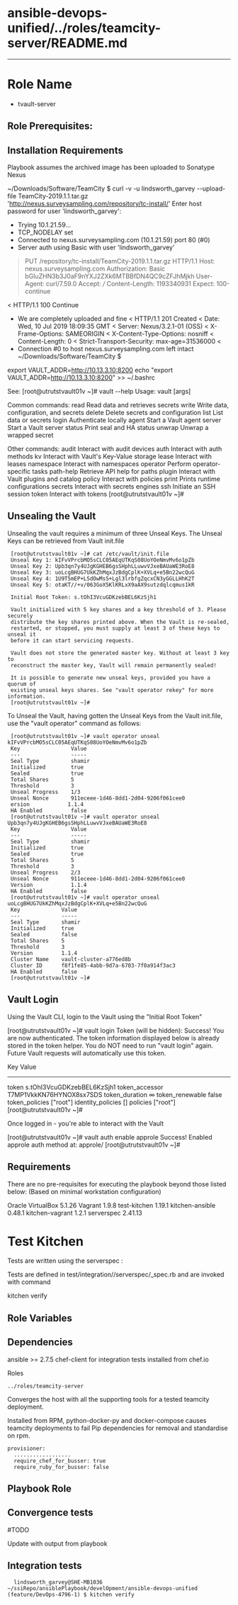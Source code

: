 # ansible-devops-unified/../roles/teamcity-server/README.md

---
Role Name
=========
  - tvault-server

Role Prerequisites:
---------------------


Installation Requirements
----------------------------
Playbook assumes the archived image has been uploaded to Sonatype Nexus

~/Downloads/Software/TeamCity $ curl -v -u lindsworth_garvey --upload-file TeamCity-2019.1.1.tar.gz 'http://nexus.surveysampling.com/repository/tc-install/'
Enter host password for user 'lindsworth_garvey':
*   Trying 10.1.21.59...
* TCP_NODELAY set
* Connected to nexus.surveysampling.com (10.1.21.59) port 80 (#0)
* Server auth using Basic with user 'lindsworth_garvey'
> PUT /repository/tc-install/TeamCity-2019.1.1.tar.gz HTTP/1.1
> Host: nexus.surveysampling.com
> Authorization: Basic bGluZHN3b3J0aF9nYXJ2ZXk6MTBBfDN4QC9cZFJhMjkh
> User-Agent: curl/7.59.0
> Accept: */*
> Content-Length: 1193340931
> Expect: 100-continue
>
< HTTP/1.1 100 Continue

* We are completely uploaded and fine
< HTTP/1.1 201 Created
< Date: Wed, 10 Jul 2019 18:09:35 GMT
< Server: Nexus/3.2.1-01 (OSS)
< X-Frame-Options: SAMEORIGIN
< X-Content-Type-Options: nosniff
< Content-Length: 0
< Strict-Transport-Security: max-age=31536000
<
* Connection #0 to host nexus.surveysampling.com left intact
~/Downloads/Software/TeamCity $


export VAULT_ADDR=http://10.13.3.10:8200
echo "export VAULT_ADDR=http://10.13.3.10:8200" >> ~/.bashrc

  See:
  [root@utrutstvault01v ~]# vault --help
  Usage: vault <command> [args]

  Common commands:
      read        Read data and retrieves secrets
      write       Write data, configuration, and secrets
      delete      Delete secrets and configuration
      list        List data or secrets
      login       Authenticate locally
      agent       Start a Vault agent
      server      Start a Vault server
      status      Print seal and HA status
      unwrap      Unwrap a wrapped secret

  Other commands:
      audit          Interact with audit devices
      auth           Interact with auth methods
      kv             Interact with Vault's Key-Value storage
      lease          Interact with leases
      namespace      Interact with namespaces
      operator       Perform operator-specific tasks
      path-help      Retrieve API help for paths
      plugin         Interact with Vault plugins and catalog
      policy         Interact with policies
      print          Prints runtime configurations
      secrets        Interact with secrets engines
      ssh            Initiate an SSH session
      token          Interact with tokens
  [root@utrutstvault01v ~]#

Unsealing the Vault
----------------------

Unsealing the vault requires a minimum of three Unseal Keys. The Unseal Keys can be retrieved from Vault init.file

     [root@utrutstvault01v ~]# cat /etc/vault/init.file
     Unseal Key 1: kIFvVPrcbMO5sCLC05AEqUTKqS08UoYOeNmvMv6o1pZb
     Unseal Key 2: Upb3qn7y4UJgKGHEB6gsSHphLLuwvVJxeBAUaWE3RoE8
     Unseal Key 3: uoLcgBHUG7UkKZhMqxJzBdgCplK+XVLq+e5Bn22wcQuG
     Unseal Key 4: 1U9T5mEP+LSdOwMsS+Lgl3lrbfgZqcxCN3yGGLLHhK2T
     Unseal Key 5: otaKT//+v/063GoX5KlKRLxX9aAX9sutzdqlcqmus1kR

     Initial Root Token: s.tOhI3VcuGDKzebBEL6KzSjh1

     Vault initialized with 5 key shares and a key threshold of 3. Please securely
     distribute the key shares printed above. When the Vault is re-sealed,
     restarted, or stopped, you must supply at least 3 of these keys to unseal it
     before it can start servicing requests.

     Vault does not store the generated master key. Without at least 3 key to
     reconstruct the master key, Vault will remain permanently sealed!

     It is possible to generate new unseal keys, provided you have a quorum of
     existing unseal keys shares. See "vault operator rekey" for more information.
     [root@utrutstvault01v ~]#


To Unseal the Vault, having gotten the Unseal Keys from the Vault init.file, use the "vault operator" command as follows:

     [root@utrutstvault01v ~]# vault operator unseal kIFvVPrcbMO5sCLC05AEqUTKqS08UoYOeNmvMv6o1pZb
     Key                Value
     ---                -----
     Seal Type          shamir
     Initialized        true
     Sealed             true
     Total Shares       5
     Threshold          3
     Unseal Progress    1/3
     Unseal Nonce       911eceee-1d46-8dd1-2d04-9206f061cee0
     ersion            1.1.4
     HA Enabled         false
     [root@utrutstvault01v ~]# vault operator unseal Upb3qn7y4UJgKGHEB6gsSHphLLuwvVJxeBAUaWE3RoE8
     Key                Value
     ---                -----
     Seal Type          shamir
     Initialized        true
     Sealed             true
     Total Shares       5
     Threshold          3
     Unseal Progress    2/3
     Unseal Nonce       911eceee-1d46-8dd1-2d04-9206f061cee0
     Version            1.1.4
     HA Enabled         false
     [root@utrutstvault01v ~]# vault operator unseal uoLcgBHUG7UkKZhMqxJzBdgCplK+XVLq+e5Bn22wcQuG
     Key             Value
     ---             -----
     Seal Type       shamir
     Initialized     true
     Sealed          false
     Total Shares    5
     Threshold       3
     Version         1.1.4
     Cluster Name    vault-cluster-a776ed8b
     Cluster ID      f8f1fe85-4abb-9d7a-6703-7f0a914f3ac3
     HA Enabled      false
     [root@utrutstvault01v ~]#



Vault Login
----------------------

Using the Vault CLI, login to the Vault using the "Initial Root Token"

  [root@utrutstvault01v ~]# vault login
  Token (will be hidden):
  Success! You are now authenticated. The token information displayed below
  is already stored in the token helper. You do NOT need to run "vault login"
  again. Future Vault requests will automatically use this token.

  Key                  Value
  ---                  -----
  token                s.tOhI3VcuGDKzebBEL6KzSjh1
  token_accessor       T7MP1VkkKN76HYNOX8sx7SDS
  token_duration       ∞
  token_renewable      false
  token_policies       ["root"]
  identity_policies    []
  policies             ["root"]
  [root@utrutstvault01v ~]#

Once logged in - you're able to interact with the Vault

  [root@utrutstvault01v ~]# vault auth enable approle
  Success! Enabled approle auth method at: approle/
  [root@utrutstvault01v ~]#

Requirements
------------
There are no pre-requisites for executing the playbook beyond those listed below: (Based on minimal workstation configuration)

   Oracle VirtualBox 5.1.26
   Vagrant 1.9.8
   test-kitchen 1.19.1
   kitchen-ansible 0.48.1
   kitchen-vagrant 1.2.1
   serverspec 2.41.13

Test Kitchen
============
Tests are written using the serverspec :

Tests are defined in test/integration/<role>/serverspec/<role>_spec.rb and
are invoked with command

   kitchen verify

Role Variables
--------------



Dependencies
------------
ansible >= 2.7.5
chef-client for integration tests
    installed from chef.io

Roles

    ../roles/teamcity-server

Converges the host with all the supporting tools for a tested teamcity deployment.

Installed from RPM, python-docker-py and docker-compose causes teamcity deployments to fail
Pip dependencies for removal and standardise on rpm.

    provisioner:
      ..................
      require_chef_for_busser: true
      require_ruby_for_busser: false

Playbook Role
----------------

Convergence tests
--------------------

#TODO

Update with output from playbook

  Integration tests
  --------------------
      lindsworth_garvey@SHE-MB1036 ~/ssiRepo/ansiblePlaybook/develOpment/ansible-devops-unified (feature/DevOps-4796-1) $ kitchen verify
